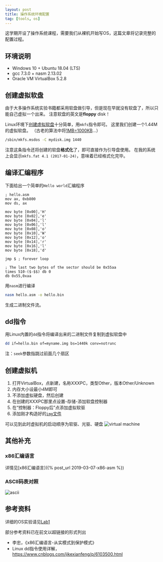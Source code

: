 ```yaml
---
layout: post
title: 操作系统环境配置
tag: [tools, os]
---
```


这学期开设了操作系统课程，需要我们从裸机开始写OS，这篇文章将记录完整的配置过程。

<!--more-->

## 环境说明
* Windows 10 + Ubuntu 18.04 (LTS)
* gcc 7.3.0 + nasm 2.13.02
* Oracle VM VirtualBox 5.2.8

## 创建虚拟软盘
由于大多操作系统实验书籍都采用软盘做引导，但是现在早就没有软盘了，所以只能自己虚拟一个出来。
注意软盘的英文是**floppy** disk！

Linux环境下[创建虚拟软盘](https://untitledfinale.wordpress.com/2007/10/09/create-mount-and-copy-floppy-disks-images-under-linux/)十分简单，用`mkfs`指令即可。
这里我们创建一个1.44M的虚拟软盘。
（古老的算法中将[1MB=1000KB](https://blog.csdn.net/qq_31383385/article/details/79833678)...）
```bash
/sbin/mkfs.msdos -C mydisk.img 1440
```

注意这条指令还将创建的软盘**格式化**了，即可直接作为引导盘使用。
在我的系统上会显示`mkfs.fat 4.1 (2017-01-24)`，意味着已经格式化完毕。

## 编译汇编程序
下面给出一个简单的`Hello world`汇编程序

```assembly
; hello.asm
mov ax, 0xb800
mov ds, ax

mov byte [0x00],'H'
mov byte [0x02],'e'
mov byte [0x04],'l'
mov byte [0x06],'l'
mov byte [0x08],'o'
mov byte [0x10],'W'
mov byte [0x12],'o'
mov byte [0x14],'r'
mov byte [0x16],'l'
mov byte [0x18],'d'

jmp $ ; forever loop

; The last two bytes of the sector should be 0x55aa
times 510-($-$$) db 0
db 0x55,0xaa
```

用`nasm`进行编译
```bash
nasm hello.asm -o hello.bin
```

生成二进制文件流。

## dd指令
用Linux内置的`dd`指令将编译出来的二进制文件复制到虚拟软盘中

```bash
dd if=hello.bin of=myname.img bs=1440k conv=notrunc
```

注：`seek`参数指跳过前面几个扇区

## 创建虚拟机
1. 打开VirtualBox，点新建，名称XXXPC，类型Other，版本Other/Unknown
2. 内存大小设最小4M即可
3. 不添加虚拟硬盘，然后创建
4. 在创建的XXXPC那里点设置-存储-添加软盘控制器
5. 在“控制器：Floppy后”点添加虚拟软驱
6. 添加刚才构造好的[`img`文件](https://github.com/chhzh123/Assignments/blob/master/OperatingSystems/Lab1/fig/floppy_disk.PNG)

可以见到此时虚拟机的启动顺序为软驱、光驱、硬盘
![virtual machine]({{"/assets/images/OS/virtual_machine_configuration.PNG"|absolute_url}})

## 其他补充
### x86汇编语言
详情见[x86汇编语言]({% post_url 2019-03-07-x86-asm %})

### ASCII码表对照
![ascii](https://gss0.baidu.com/-fo3dSag_xI4khGko9WTAnF6hhy/zhidao/pic/item/060828381f30e924661d9e2c4a086e061d95f776.jpg)

## 参考资料
详细的OS实验请见[Lab1](https://github.com/chhzh123/Assignments/blob/master/OperatingSystems/Lab1)

部分参考资料已在前文以超链接的形式列出
* 李忠，《x86汇编语言-从实模式到保护模式》
* Linux dd指令使用详解，<https://www.cnblogs.com/jikexianfeng/p/6103500.html>